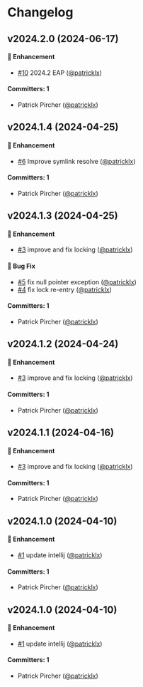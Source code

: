 # Changelog


## v2024.2.0 (2024-06-17)

#### :rocket: Enhancement
* [#10](https://github.com/patricklx/intellij-wsl-symlinks/pull/10) 2024.2 EAP ([@patricklx](https://github.com/patricklx))

#### Committers: 1
- Patrick Pircher ([@patricklx](https://github.com/patricklx))




## v2024.1.4 (2024-04-25)

#### :rocket: Enhancement
* [#6](https://github.com/patricklx/intellij-wsl-symlinks/pull/6) Improve symlink resolve ([@patricklx](https://github.com/patricklx))

#### Committers: 1
- Patrick Pircher ([@patricklx](https://github.com/patricklx))


## v2024.1.3 (2024-04-25)

#### :rocket: Enhancement
* [#3](https://github.com/patricklx/intellij-wsl-symlinks/pull/3) improve and fix locking  ([@patricklx](https://github.com/patricklx))

#### :bug: Bug Fix
* [#5](https://github.com/patricklx/intellij-wsl-symlinks/pull/5) fix null pointer exception ([@patricklx](https://github.com/patricklx))
* [#4](https://github.com/patricklx/intellij-wsl-symlinks/pull/4) fix lock re-entry ([@patricklx](https://github.com/patricklx))

#### Committers: 1
- Patrick Pircher ([@patricklx](https://github.com/patricklx))


## v2024.1.2 (2024-04-24)

#### :rocket: Enhancement
* [#3](https://github.com/patricklx/intellij-wsl-symlinks/pull/3) improve and fix locking  ([@patricklx](https://github.com/patricklx))

#### Committers: 1
- Patrick Pircher ([@patricklx](https://github.com/patricklx))


## v2024.1.1 (2024-04-16)

#### :rocket: Enhancement
* [#3](https://github.com/patricklx/intellij-wsl-symlinks/pull/3) improve and fix locking  ([@patricklx](https://github.com/patricklx))

#### Committers: 1
- Patrick Pircher ([@patricklx](https://github.com/patricklx))


## v2024.1.0 (2024-04-10)

#### :rocket: Enhancement
* [#1](https://github.com/patricklx/intellij-wsl-symlinks/pull/1) update intellij ([@patricklx](https://github.com/patricklx))

#### Committers: 1
- Patrick Pircher ([@patricklx](https://github.com/patricklx))


## v2024.1.0 (2024-04-10)

#### :rocket: Enhancement
* [#1](https://github.com/patricklx/intellij-wsl-symlinks/pull/1) update intellij ([@patricklx](https://github.com/patricklx))

#### Committers: 1
- Patrick Pircher ([@patricklx](https://github.com/patricklx))
